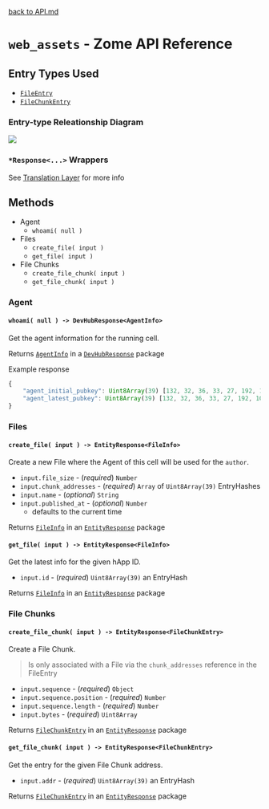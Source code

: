 [back to API.md](../API.md)


# `web_assets` - Zome API Reference

## Entry Types Used

- [`FileEntry`](../Entry_Types.md#file-fileentry)
- [`FileChunkEntry`](../Entry_Types.md#file-chunk-filechunkentry)


### Entry-type Releationship Diagram
![](https://drive.google.com/a/webheroes.ca/thumbnail?id=1amiyBBUt2JAPz1PhknOv3wFg6v-tKx5I&sz=w1000)


### `*Response<...>` Wrappers
See [Translation Layer](../API.md#translation-layer) for more info



## Methods

- Agent
  - `whoami( null )`
- Files
  - `create_file( input )`
  - `get_file( input )`
- File Chunks
  - `create_file_chunk( input )`
  - `get_file_chunk( input )`


### Agent

#### `whoami( null ) -> DevHubResponse<AgentInfo>`
Get the agent information for the running cell.

Returns [`AgentInfo`](https://docs.rs/hdk/0.0.*/hdk/prelude/struct.AgentInfo.html) in a
[`DevHubResponse`](../API.md#translation-layer) package

Example response
```javascript
{
    "agent_initial_pubkey": Uint8Array(39) [132, 32, 36, 33, 27, 192, 10, 137, ...],
    "agent_latest_pubkey": Uint8Array(39) [132, 32, 36, 33, 27, 192, 10, 137, ...]
}
```


### Files

#### `create_file( input ) -> EntityResponse<FileInfo>`
Create a new File where the Agent of this cell will be used for the `author`.

- `input.file_size` - (*required*) `Number`
- `input.chunk_addresses` - (*required*) `Array` of `Uint8Array(39)` EntryHashes
- `input.name` - (*optional*) `String`
- `input.published_at` - (*optional*) `Number`
  - defaults to the current time

Returns [`FileInfo`](../Entity_Models.md#file-info-fileinfo) in an
[`EntityResponse`](../API.md#translation-layer) package


#### `get_file( input ) -> EntityResponse<FileInfo>`
Get the latest info for the given hApp ID.

- `input.id` - (*required*) `Uint8Array(39)` an EntryHash

Returns [`FileInfo`](../Entity_Models.md#file-info-fileinfo) in an
[`EntityResponse`](../API.md#translation-layer) package


### File Chunks

#### `create_file_chunk( input ) -> EntityResponse<FileChunkEntry>`
Create a File Chunk.

> Is only associated with a File via the `chunk_addresses` reference in the FileEntry

- `input.sequence` - (*required*) `Object`
- `input.sequence.position` - (*required*) `Number`
- `input.sequence.length` - (*required*) `Number`
- `input.bytes` - (*required*) `Uint8Array`

Returns [`FileChunkEntry`](../Entry_Types.md#file-chunk-filechunkentry) in an
[`EntityResponse`](../API.md#translation-layer) package


#### `get_file_chunk( input ) -> EntityResponse<FileChunkEntry>`
Get the entry for the given File Chunk address.

- `input.addr` - (*required*) `Uint8Array(39)` an EntryHash

Returns [`FileChunkEntry`](../Entry_Types.md#file-chunk-filechunkentry) in an
[`EntityResponse`](../API.md#translation-layer) package
